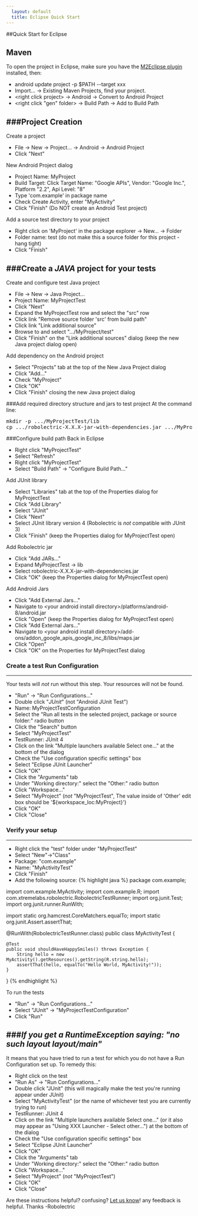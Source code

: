 ```yaml
---
  layout: default
  title: Eclipse Quick Start
---
```


##Quick Start for Eclipse

## Maven 
To open the project in Eclipse, make sure you have the
[M2Eclipse plugin](http://m2eclipse.sonatype.org/installing-m2eclipse.html) installed, then:
*  android update project -p $PATH --target xxx
* Import... &rarr; Existing Maven Projects, find your project.
* &lt;right click project&gt; &rarr; Android &rarr; Convert to Android Project
* &lt;right click "gen" folder&gt; &rarr; Build Path &rarr; Add to Build Path



###Project Creation
-----------------------
Create a project
- File &rarr; New &rarr; Project... &rarr; Android &rarr; Android Project
- Click "Next"

New Android Project dialog
- Project Name: MyProject
- Build Target: Click Target Name: "Google APIs", Vendor: "Google Inc.", Platform "2.2", Api Level: "8"
- Type 'com.example' in package name
- Check Create Activity, enter "MyActivity"
- Click "Finish" (Do NOT create an Android Test project)

Add a source test directory to your project
- Right click on 'MyProject' in the package explorer &rarr; New... &rarr; Folder
- Folder name: test (do not make this a source folder for this project - hang tight)
- Click "Finish"

###Create a *JAVA* project for your tests
------------------------

Create and configure test Java project
- File &rarr; New &rarr; Java Project...
- Project Name: MyProjectTest
- Click "Next"
- Expand the MyProjectTest row and select the "src" row
- Click link "Remove source folder 'src' from build path"
- Click link "Link additional source"
- Browse to and select ".../MyProject/test"
- Click "Finish" on the "Link additional sources" dialog (keep the new Java project dialog open)

Add dependency on the Android project
- Select "Projects" tab at the top of the New Java Project dialog
- Click "Add..."
- Check "MyProject"
- Click "OK"
- Click "Finish" closing the new Java project dialog

###Add required directory structure and jars to test project
At the command line:
<pre>
mkdir -p .../MyProjectTest/lib
cp .../robolectric-X.X.X-jar-with-dependencies.jar .../MyProjectTest/lib
</pre>

###Configure build path
Back in Eclipse
- Right click "MyProjectTest"
- Select "Refresh"
- Right click "MyProjectTest"
- Select "Build Path" &rarr; "Configure Build Path..."

Add JUnit library
- Select "Libraries" tab at the top of the Properties dialog for MyProjectTest
- Click "Add Library"
- Select "JUnit"
- Click "Next"
- Select JUnit library version 4 (Robolectric is *not* compatible with JUnit 3)
- Click "Finish" (keep the Properties dialog for MyProjectTest open)

Add Robolectric jar
- Click "Add JARs..."
- Expand MyProjectTest &rarr; lib
- Select robolectric-X.X.X-jar-with-dependencies.jar
- Click "OK" (keep the Properties dialog for MyProjectTest open)

Add Android Jars
- Click "Add External Jars..."
- Navigate to &lt;your android install directory&gt;/platforms/android-8/android.jar
- Click "Open"  (keep the Properties dialog for MyProjectTest open)
- Click "Add External Jars..."
- Navigate to &lt;your android install directory&gt;/add-ons/addon_google_apis_google_inc_8/libs/maps.jar
- Click "Open"
- Click "OK" on the Properties for MyProjectTest dialog

### Create a test Run Configuration
-----------------------------------------------
Your tests will *not* run without this step. Your resources will not be found.
- "Run" &rarr; "Run Configurations..."
- Double click "*JUnit*" (not "Android JUnit Test")
- Name: MyProjectTestConfiguration
- Select the "Run all tests in the selected project, package or source folder:" radio button
- Click the "Search" button
- Select "MyProjectTest"
- TestRunner: JUnit 4
- Click on the link "Multiple launchers available Select one..." at the bottom of the dialog
- Check the "Use configuration specific settings" box
- Select "Eclipse JUnit Launcher"
- Click "OK"
- Click the "Arguments" tab
- Under "Working directory:" select the "Other:" radio button
- Click "Workspace..."
- Select "MyProject" (*not* "MyProjectTest", The value inside of 'Other' edit box should be '${workspace_loc:MyProject}')
- Click "OK"
- Click "Close"

### Verify your setup
--------------------------------------------------------------------------------------------
- Right click the "test" folder under "MyProjectTest"
- Select "New"&rarr;"Class"
- Package: "com.example"
- Name: "MyActivityTest"
- Click "Finish"
- Add the following source:
{% highlight java %}
package com.example;

import com.example.MyActivity;
import com.example.R;
import com.xtremelabs.robolectric.RobolectricTestRunner;
import org.junit.Test;
import org.junit.runner.RunWith;

import static org.hamcrest.CoreMatchers.equalTo;
import static org.junit.Assert.assertThat;

@RunWith(RobolectricTestRunner.class)
public class MyActivityTest {

    @Test
    public void shouldHaveHappySmiles() throws Exception {
        String hello = new MyActivity().getResources().getString(R.string.hello);
        assertThat(hello, equalTo("Hello World, MyActivity!"));
    }
}
{% endhighlight %}

To run the tests
- "Run" &rarr; "Run Configurations..."
- Select "JUnit" &rarr; "MyProjectTestConfiguration"
- Click "Run"

###*If you get a RuntimeException saying: "no such layout layout/main"*
--------------------------------------------------------------------
It means that you have tried to run a test for which you do not have a Run Configuration set up. To remedy this:
- Right click on the test
- "Run As" &rarr; "Run Configurations..."
- Double click "JUnit" (this will magically make the test you're running appear under JUnit)
- Select "MyActivityTest" (or the name of whichever test you are currently trying to run)
- TestRunner: JUnit 4
- Click on the link "Multiple launchers available Select one..." (or it also may appear as "Using XXX Launcher - Select
other...") at the bottom of the dialog
- Check the "Use configuration specific settings" box
- Select "Eclipse JUnit Launcher"
- Click "OK"
- Click the "Arguments" tab
- Under "Working directory:" select the "Other:" radio button
- Click "Workspace..."
- Select "MyProject" (*not* "MyProjectTest")
- Click "OK"
- Click "Close"


Are these instructions helpful? confusing? [Let us know](http://groups.google.com/group/robolectric)! any feedback is helpful. Thanks -Robolectric
